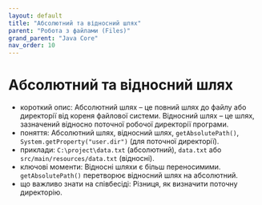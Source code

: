 ```yaml
---
layout: default
title: "Абсолютний та відносний шлях"
parent: "Робота з файлами (Files)"
grand_parent: "Java Core"
nav_order: 10
---
```


# Абсолютний та відносний шлях

*   короткий опис: Абсолютний шлях – це повний шлях до файлу або директорії від кореня файлової системи. Відносний шлях – це шлях, зазначений відносно поточної робочої директорії програми.
*   поняття: Абсолютний шлях, відносний шлях, `getAbsolutePath()`, `System.getProperty("user.dir")` (для поточної директорії).
*   приклади: `C:\project\data.txt` (абсолютний), `data.txt` або `src/main/resources/data.txt` (відносні).
*   ключові моменти: Відносні шляхи є більш переносимими. `getAbsolutePath()` перетворює відносний шлях на абсолютний.
*   що важливо знати на співбесіді: Різниця, як визначити поточну директорію.
